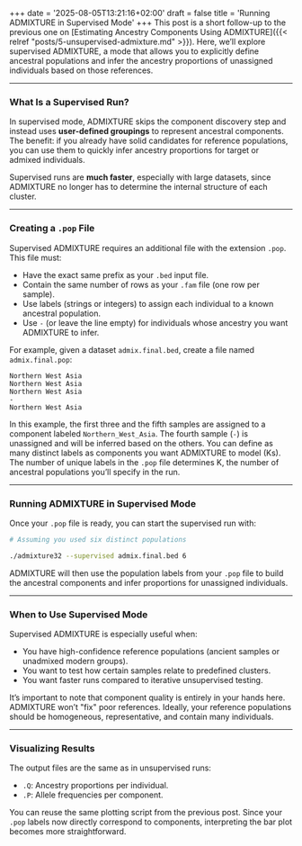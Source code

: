 +++
date = '2025-08-05T13:21:16+02:00'
draft = false
title = 'Running ADMIXTURE in Supervised Mode'
+++
This post is a short follow-up to the previous one on [Estimating Ancestry Components Using ADMIXTURE]({{< relref "posts/5-unsupervised-admixture.md" >}}). Here, we’ll explore supervised ADMIXTURE, a mode that allows you to explicitly define ancestral populations and infer the ancestry proportions of unassigned individuals based on those references.

---

### What Is a Supervised Run?
In supervised mode, ADMIXTURE skips the component discovery step and instead uses **user-defined groupings** to represent ancestral components. The benefit: if you already have solid candidates for reference populations, you can use them to quickly infer ancestry proportions for target or admixed individuals.

Supervised runs are **much faster**, especially with large datasets, since ADMIXTURE no longer has to determine the internal structure of each cluster.

---

### Creating a `.pop` File
Supervised ADMIXTURE requires an additional file with the extension `.pop`. This file must:
* Have the exact same prefix as your `.bed` input file.
* Contain the same number of rows as your `.fam` file (one row per sample).
* Use labels (strings or integers) to assign each individual to a known ancestral population.
* Use `-` (or leave the line empty) for individuals whose ancestry you want ADMIXTURE to infer.

For example, given a dataset `admix.final.bed`, create a file named `admix.final.pop`:

``` text
Northern West Asia
Northern West Asia
Northern West Asia
-
Northern West Asia
```

In this example, the first three and the fifth samples are assigned to a component labeled `Northern_West_Asia`. The fourth sample (`-`) is unassigned and will be inferred based on the others.
You can define as many distinct labels as components you want ADMIXTURE to model (Ks). The number of unique labels in the `.pop` file determines K, the number of ancestral populations you’ll specify in the run.

---

### Running ADMIXTURE in Supervised Mode
Once your `.pop` file is ready, you can start the supervised run with:
``` bash
# Assuming you used six distinct populations

./admixture32 --supervised admix.final.bed 6
```
ADMIXTURE will then use the population labels from your `.pop` file to build the ancestral components and infer proportions for unassigned individuals.

---

### When to Use Supervised Mode
Supervised ADMIXTURE is especially useful when:
* You have high-confidence reference populations (ancient samples or unadmixed modern groups).
* You want to test how certain samples relate to predefined clusters.
* You want faster runs compared to iterative unsupervised testing.

It’s important to note that component quality is entirely in your hands here. ADMIXTURE won’t "fix" poor references. Ideally, your reference populations should be homogeneous, representative, and contain many individuals.

---

### Visualizing Results
The output files are the same as in unsupervised runs:
* `.Q`: Ancestry proportions per individual.
* `.P`: Allele frequencies per component.

You can reuse the same plotting script from the previous post. Since your `.pop` labels now directly correspond to components, interpreting the bar plot becomes more straightforward.
